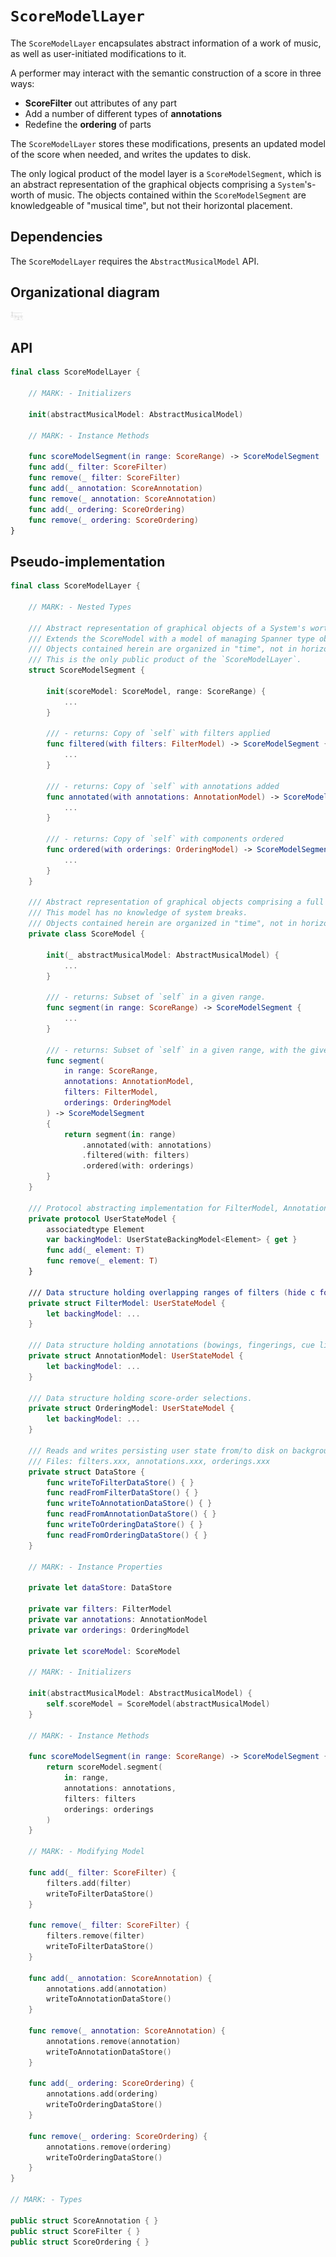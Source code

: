 # `ScoreModelLayer`

The `ScoreModelLayer` encapsulates abstract information of a work of music, as well as user-initiated modifications to it.

A performer may interact with the semantic construction of a score in three ways:

- **ScoreFilter** out attributes of any part
- Add a number of different types of **annotations**
- Redefine the **ordering** of parts

The `ScoreModelLayer` stores these modifications, presents an updated model of the score when needed, and writes the updates to disk.

The only logical product of the model layer is a `ScoreModelSegment`, which is an abstract representation of the graphical objects comprising a `System`'s-worth of music. The objects contained within the `ScoreModelSegment` are knowledgeable of "musical time", but not their horizontal placement.

## Dependencies

The `ScoreModelLayer` requires the `AbstractMusicalModel` API.

## Organizational diagram

<img src="img/ScoreModelLayer.png" alt="ScoreModelLayer" style="width: 20px;"/>

## API

```Swift
final class ScoreModelLayer {
	
	// MARK: - Initializers

	init(abstractMusicalModel: AbstractMusicalModel)
	
	// MARK: - Instance Methods

	func scoreModelSegment(in range: ScoreRange) -> ScoreModelSegment
    func add(_ filter: ScoreFilter)
    func remove(_ filter: ScoreFilter)
    func add(_ annotation: ScoreAnnotation)
    func remove(_ annotation: ScoreAnnotation)
    func add(_ ordering: ScoreOrdering)
    func remove(_ ordering: ScoreOrdering)
}
```

## Pseudo-implementation


```Swift
final class ScoreModelLayer {

    // MARK: - Nested Types

    /// Abstract representation of graphical objects of a System's worth of music.
    /// Extends the ScoreModel with a model of managing Spanner type objects over System-breaks.
    /// Objects contained herein are organized in "time", not in horizontal space.
    /// This is the only public product of the `ScoreModelLayer`.
    struct ScoreModelSegment {

    	init(scoreModel: ScoreModel, range: ScoreRange) {
    		...
    	}

        /// - returns: Copy of `self` with filters applied
    	func filtered(with filters: FilterModel) -> ScoreModelSegment {
    		...
    	}

    	/// - returns: Copy of `self` with annotations added
        func annotated(with annotations: AnnotationModel) -> ScoreModelSegment {
            ...
        }

        /// - returns: Copy of `self` with components ordered
        func ordered(with orderings: OrderingModel) -> ScoreModelSegment {
            ...
        }
    }

    /// Abstract representation of graphical objects comprising a full score.
    /// This model has no knowledge of system breaks.
    /// Objects contained herein are organized in "time", not in horizontal space.
    private class ScoreModel {

        init(_ abstractMusicalModel: AbstractMusicalModel) {
            ...
        }

		/// - returns: Subset of `self` in a given range.
        func segment(in range: ScoreRange) -> ScoreModelSegment {
        	...
        }

        /// - returns: Subset of `self` in a given range, with the given `annotations` merged.
        func segment(
            in range: ScoreRange, 
            annotations: AnnotationModel, 
            filters: FilterModel,
            orderings: OrderingModel
        ) -> ScoreModelSegment 
        {
            return segment(in: range)
            	.annotated(with: annotations)
            	.filtered(with: filters)
                .ordered(with: orderings)
        }
    }

    /// Protocol abstracting implementation for FilterModel, AnnotationModel, and OrderingModel.
    private protocol UserStateModel {
    	associatedtype Element
    	var backingModel: UserStateBackingModel<Element> { get }
    	func add(_ element: T)
    	func remove(_ element: T)
    }

    /// Data structure holding overlapping ranges of filters (hide c for a:b in (t0,t1)).
    private struct FilterModel: UserStateModel {
        let backingModel: ...
    }

    /// Data structure holding annotations (bowings, fingerings, cue links).
    private struct AnnotationModel: UserStateModel {
        let backingModel: ...
    }

	/// Data structure holding score-order selections.
    private struct OrderingModel: UserStateModel {
    	let backingModel: ...
    }

    /// Reads and writes persisting user state from/to disk on background thread.
    /// Files: filters.xxx, annotations.xxx, orderings.xxx
    private struct DataStore {
        func writeToFilterDataStore() { }
        func readFromFilterDataStore() { }
        func writeToAnnotationDataStore() { }
        func readFromAnnotationDataStore() { }
        func writeToOrderingDataStore() { }
        func readFromOrderingDataStore() { }
    }

    // MARK: - Instance Properties

    private let dataStore: DataStore

    private var filters: FilterModel
    private var annotations: AnnotationModel
    private var orderings: OrderingModel

    private let scoreModel: ScoreModel 

    // MARK: - Initializers

    init(abstractMusicalModel: AbstractMusicalModel) {
        self.scoreModel = ScoreModel(abstractMusicalModel)
    }

    // MARK: - Instance Methods

    func scoreModelSegment(in range: ScoreRange) -> ScoreModelSegment {
        return scoreModel.segment(
            in: range, 
            annotations: annotations, 
            filters: filters
            orderings: orderings
        )
    }

    // MARK: - Modifying Model

    func add(_ filter: ScoreFilter) {
        filters.add(filter)
        writeToFilterDataStore()
    }

    func remove(_ filter: ScoreFilter) { 
        filters.remove(filter)
        writeToFilterDataStore()
    }

    func add(_ annotation: ScoreAnnotation) { 
        annotations.add(annotation)
        writeToAnnotationDataStore()
    }

    func remove(_ annotation: ScoreAnnotation) { 
        annotations.remove(annotation)
        writeToAnnotationDataStore()
    }

    func add(_ ordering: ScoreOrdering) { 
        annotations.add(ordering)
        writeToOrderingDataStore()
    }

    func remove(_ ordering: ScoreOrdering) { 
        annotations.remove(ordering)
        writeToOrderingDataStore()
    }
}

// MARK: - Types

public struct ScoreAnnotation { }
public struct ScoreFilter { }
public struct ScoreOrdering { }
```